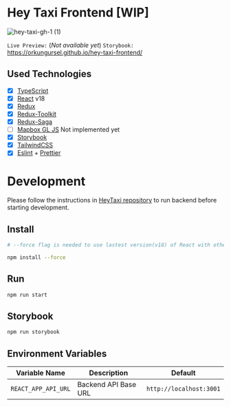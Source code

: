 # Hey Taxi Frontend [WIP]

![hey-taxi-gh-1 (1)](https://user-images.githubusercontent.com/288159/168309289-2be8e084-8263-413a-82c7-99fe2b17baef.png)

`Live Preview:` (*Not available yet*)
`Storybook:` https://orkungursel.github.io/hey-taxi-frontend/

## Used Technologies

- [x] [TypeScript](https://www.typescriptlang.org/)
- [x] [React](https://reactjs.org/) v18
- [x] [Redux](https://redux.js.org/)
- [x] [Redux-Toolkit](https://redux-toolkit.js.org/)
- [x] [Redux-Saga](https://redux-saga.js.org/)
- [ ] [Mapbox GL JS](https://www.mapbox.com/mapbox-gl-js/api/) Not implemented yet
- [x] [Storybook](https://storybook.js.org/)
- [x] [TailwindCSS](https://tailwindcss.com/)
- [x] [Eslint](https://eslint.org/) + [Prettier](https://prettier.io/)

# Development

Please follow the instructions in [HeyTaxi repository](https://github.com/orkungursel/hey-taxi) to run backend before starting development.


## Install

```bash
# --force flag is needed to use lastest version(v18) of React with other dependencies
```
```bash
npm install --force
```

## Run

```bash
npm run start
```

## Storybook

```bash
npm run storybook
```

## Environment Variables

  | Variable Name       | Description          | Default                 |
  | ------------------- | -------------------- | ----------------------- |
  | `REACT_APP_API_URL` | Backend API Base URL | `http://localhost:3001` |